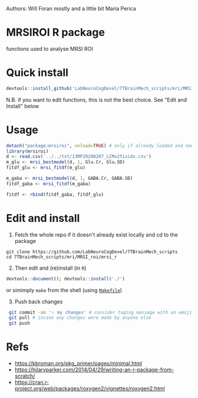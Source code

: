 Authors: Will Foran mostly and a little bit Maria Perica
# MRSIROI R package
functions used to analyse MRSI ROI

# Quick install
```R
devtools::install_github('LabNeuroCogDevel/7TBrainMech_scripts/mri/MRSI_roi/mrsi_r')
```

N.B. if you want to edit functions, this is not the best choice. See "Edit and Install"  below

# Usage

```R
detach("package:mrsiroi", unload=TRUE) # only if already loaded and need new changes
library(mrsiroi)
d <- read.csv('../../txt/13MP20200207_LCMv2fixidx.csv')
m_glu <- mrsi_bestmodel(d, 1, Glu.Cr, Glu.SD)
fitdf_glu <- mrsi_fitdf(m_glu)

m_gaba <- mrsi_bestmodel(d, 1, GABA.Cr, GABA.SD)
fitdf_gaba <- mrsi_fitdf(m_gaba)

fitdf <- rbind(fitdf_gaba, fitdf_glu)
```

# Edit and install

  1. Fetch the whole repo if it doesn't already exist locally and cd to the package
   ```base
   git clone https://github.com/LabNeuroCogDevel/7TBrainMech_scripts
   cd 7TBrainMech_scripts/mri/MRSI_roi/mrsi_r
   ```

  2.  Then edit and (re)install (in `R`)
   ```R
   devtools::document(); devtools::install('./')
   ```
   or simimply `make` from the shell (using [`Makefile`](./Makefile))

  3. Push back changes
   ```bash
    git commit -am '✨ my changes' # consider taging message with an emoji: https://gitmoji.carloscuesta.me/
    git pull # incase any changes were made by anyone else
    git push
   ```


# Refs
* https://kbroman.org/pkg_primer/pages/minimal.html
* https://hilaryparker.com/2014/04/29/writing-an-r-package-from-scratch/
* https://cran.r-project.org/web/packages/roxygen2/vignettes/roxygen2.html

